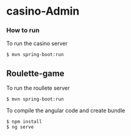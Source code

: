 # casino-Admin

### How to run

To run the casino server
```
$ mvn spring-boot:run
```

## Roulette-game

To run the roullete server


```
$ mvn spring-boot:run
```

To compile the angular code and create bundle
```
$ npm install
$ ng serve
```
